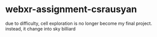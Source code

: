 # webxr-assignment-csrausyan

due to difficulty, cell exploration is no longer become my final project.
instead, it change into sky billiard